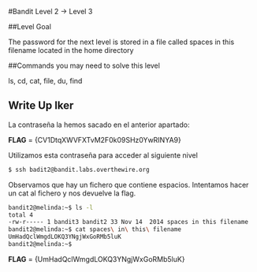 #Bandit Level 2 → Level 3

##Level Goal

The password for the next level is stored in a file called spaces in this filename located in the home directory

##Commands you may need to solve this level

ls, cd, cat, file, du, find



## Write Up Iker

La contraseña la hemos sacado en el anterior apartado:

**FLAG** = {CV1DtqXWVFXTvM2F0k09SHz0YwRINYA9}

Utilizamos esta contraseña para acceder al siguiente nivel 

```bash 
$ ssh badit2@bandit.labs.overthewire.org
```

Observamos que hay un fichero que contiene espacios. Intentamos hacer un cat al fichero y nos devuelve la flag. 

```bash 
bandit2@melinda:~$ ls -l
total 4
-rw-r----- 1 bandit3 bandit2 33 Nov 14  2014 spaces in this filename
bandit2@melinda:~$ cat spaces\ in\ this\ filename 
UmHadQclWmgdLOKQ3YNgjWxGoRMb5luK
bandit2@melinda:~$ 
```

**FLAG** = {UmHadQclWmgdLOKQ3YNgjWxGoRMb5luK}
